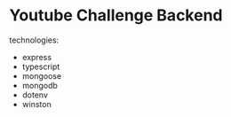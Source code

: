 # Youtube Challenge Backend

technologies:
* express
* typescript
* mongoose
* mongodb
* dotenv
* winston
